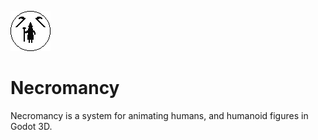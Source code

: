 ![](https://raw.githubusercontent.com/EmacsIsBetterThanVi/Necromancy/main/necromancy.png)
# Necromancy
Necromancy is a system for animating humans, and humanoid figures in Godot 3D.<br/>
